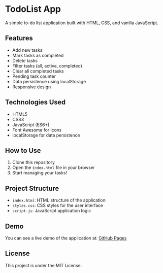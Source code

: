 # TodoList App

A simple to-do list application built with HTML, CSS, and vanilla JavaScript.

## Features

- Add new tasks
- Mark tasks as completed
- Delete tasks
- Filter tasks (all, active, completed)
- Clear all completed tasks
- Pending task counter
- Data persistence using localStorage
- Responsive design

## Technologies Used

- HTML5
- CSS3
- JavaScript (ES6+)
- Font Awesome for icons
- localStorage for data persistence

## How to Use

1. Clone this repository
2. Open the `index.html` file in your browser
3. Start managing your tasks!

## Project Structure

- `index.html`: HTML structure of the application
- `styles.css`: CSS styles for the user interface
- `script.js`: JavaScript application logic

## Demo

You can see a live demo of the application at: [GitHub Pages](https://estebanrfp.github.io/todolist-english/)

## License

This project is under the MIT License.